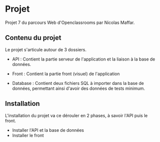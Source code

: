 # Projet

Projet 7 du parcours Web d'Openclassrooms par Nicolas Maffar.

## Contenu du projet

Le projet s'articule autour de 3 dossiers.

- API : Contient la partie serveur de l'application et la liaison à la base de données.

- Front : Contient la partie front (visuel) de l'application

- Database : Contient deux fichiers SQL à importer dans la base de données, permettant ainsi d'avoir des données de tests minimum.

## Installation

L'installation du projet va ce dérouler en 2 phases, à savoir l'API puis le front.

- Installer l'API et la base de données
- Installer le front

##

